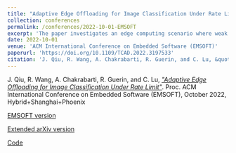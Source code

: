 ```yaml
---
title: "Adaptive Edge Offloading for Image Classification Under Rate Limit"
collection: conferences
permalink: /conferences/2022-10-01-EMSOFT
excerpt: 'The paper investigates an edge computing scenario where weak and strong image classifiers located in local devices and an edge server, respectively, collaborate to make the most accurate image classification decisions possible, under the constraint that the number of images that can be offloaded to the strong classifier in the edge server is rate limited using a token bucket mechanism.  The paper relies on a reinforcement learning approach to realize a simple policy that maximizes classification accuracy under general image arrival patterns and arbitrary sequences of classification decisions.  The code for the system described in the paper is available on [GitHub](https://github.com/qiujiaming315/edgeml-dqn) and an extended version of the EMSOFT paper is accessible on arXiv [here](https://arxiv.org/abs/2208.00485)'
date: 2022-10-01
venue: 'ACM International Conference on Embedded Software (EMSOFT)'
paperurl: 'https://doi.org/10.1109/TCAD.2022.3197533'
citation: 'J. Qiu, R. Wang, A. Chakrabarti, R. Guerin, and C. Lu, &quot;Adaptive Edge Offloading for Image Classification Under Rate Limit.&quot; Proc. ACM International Conference on Embedded Software (EMSOFT), October 2022, Hybrid+Shanghai+Phoenix'
---
```


J. Qiu, R. Wang, A. Chakrabarti, R. Guerin, and C. Lu, [*"Adaptive Edge Offloading for Image Classification Under Rate Limit"*](https://doi.org/10.1109/TCAD.2022.3197533). Proc. ACM International Conference on Embedded Software (EMSOFT), October 2022, Hybrid+Shanghai+Phoenix


[EMSOFT version](https://doi.org/10.1109/TCAD.2022.319753)

[Extended arXiv version](https://arxiv.org/abs/2208.00485)

[Code](https://github.com/qiujiaming315/edgeml-dqn) 
